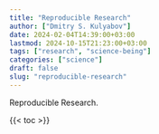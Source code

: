 ```yaml
---
title: "Reproducible Research"
author: ["Dmitry S. Kulyabov"]
date: 2024-02-04T14:39:00+03:00
lastmod: 2024-10-15T21:23:00+03:00
tags: ["research", "science-being"]
categories: ["science"]
draft: false
slug: "reproducible-research"
---
```


Reproducible Research.

<!--more-->

{{< toc >}}
